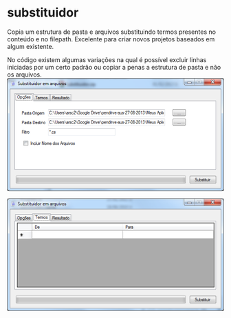 # substituidor
Copia um estrutura de pasta e arquivos substituindo termos presentes no conteúdo e no filepath. 
Excelente para criar novos projetos baseados em algum existente.

No código existem algumas variações na qual é possível excluir linhas iniciadas por um certo padrão ou copiar a penas a estrutura de pasta e não os arquivos.
![Tela Inicial](https://github.com/austonricardo/substituidor/blob/master/Tela01.png "tela inicial")

![Tela Termos](https://github.com/austonricardo/substituidor/blob/master/Tela02.png "tela de termos")


